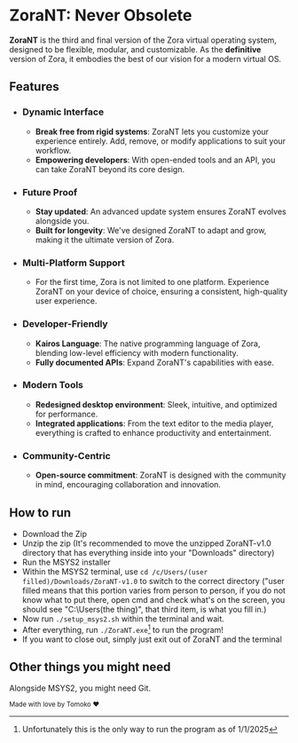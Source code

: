 # ZoraNT: Never Obsolete
**ZoraNT** is the third and final version of the Zora virtual operating system, designed to be flexible, modular, and customizable. As the **definitive** version of Zora, it embodies the best of our vision for a modern virtual OS.

## Features
- ### Dynamic Interface
  - **Break free from rigid systems**: ZoraNT lets you customize your experience entirely. Add, remove, or modify applications to suit your workflow.
  - **Empowering developers**: With open-ended tools and an API, you can take ZoraNT beyond its core design.
- ### Future Proof
  - **Stay updated**: An advanced update system ensures ZoraNT evolves alongside you.
  - **Built for longevity**: We've designed ZoraNT to adapt and grow, making it the ultimate version of Zora.
- ### Multi-Platform Support
  - For the first time, Zora is not limited to one platform. Experience ZoraNT on your device of choice, ensuring a consistent, high-quality user experience.
- ### Developer-Friendly
  - **Kairos Language**: The native programming language of Zora, blending low-level efficiency with modern functionality.
  - **Fully documented APIs**: Expand ZoraNT's capabilities with ease.
- ### Modern Tools
  - **Redesigned desktop environment**: Sleek, intuitive, and optimized for performance.
  - **Integrated applications**: From the text editor to the media player, everything is crafted to enhance productivity and entertainment.
- ### Community-Centric
  - **Open-source commitment**: ZoraNT is designed with the community in mind, encouraging collaboration and innovation.
 
## How to run
- Download the Zip
- Unzip the zip (It's recommended to move the unzipped ZoraNT-v1.0 directory that has everything inside into your "Downloads" directory)
- Run the MSYS2 installer
- Within the MSYS2 terminal, use `cd /c/Users/(user filled)/Downloads/ZoraNT-v1.0` to switch to the correct directory ("user filled means that this portion varies from person to person, if you do not know what to put there, open cmd and check what's on the screen, you should see "C:\Users\(the thing)", that third item, is what you fill in.)
- Now run `./setup_msys2.sh` within the terminal and wait.
- After everything, run `./ZoraNT.exe`[^1] to run the program!
- If you want to close out, simply just exit out of ZoraNT and the terminal

## Other things you might need
Alongside MSYS2, you might need Git.

[^1]: Unfortunately this is the only way to run the program as of 1/1/2025

<sub>Made with love by Tomoko :heart:</sub>
